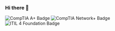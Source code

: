 ### Hi there 👋

![CompTIA A+ Badge](https://img.shields.io/badge/CompTIA-A%2B-blue)
![CompTIA Network+ Badge](https://img.shields.io/badge/CompTIA-Network%2B-blue)
![ITIL 4 Foundation Badge](https://img.shields.io/badge/ITIL%204-Foundation-brightgreen)

<!--
**CJKProjects/CJKProjects** is a ✨ _special_ ✨ repository because its `README.md` (this file) appears on your GitHub profile.

Here are some ideas to get you started:

- 🔭 I’m currently working on ...
- 🌱 I’m currently learning ...
- 👯 I’m looking to collaborate on ...
- 🤔 I’m looking for help with ...
- 💬 Ask me about ...
- 📫 How to reach me: ...
- 😄 Pronouns: ...
- ⚡ Fun fact: ...
-->
